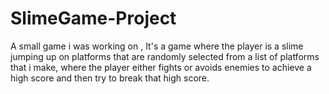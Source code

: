 # SlimeGame-Project
A small game i was working on , It's a game where the player is a slime jumping up on platforms that are randomly selected from a list of platforms that i make, where the player either fights or avoids enemies to achieve a high score and then try to break that high score.
